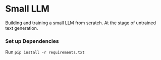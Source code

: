 # Small LLM

Building and training a small LLM from scratch. At the stage of untrained text generation. 

### Set up Dependencies
Run `pip install -r requirements.txt`

